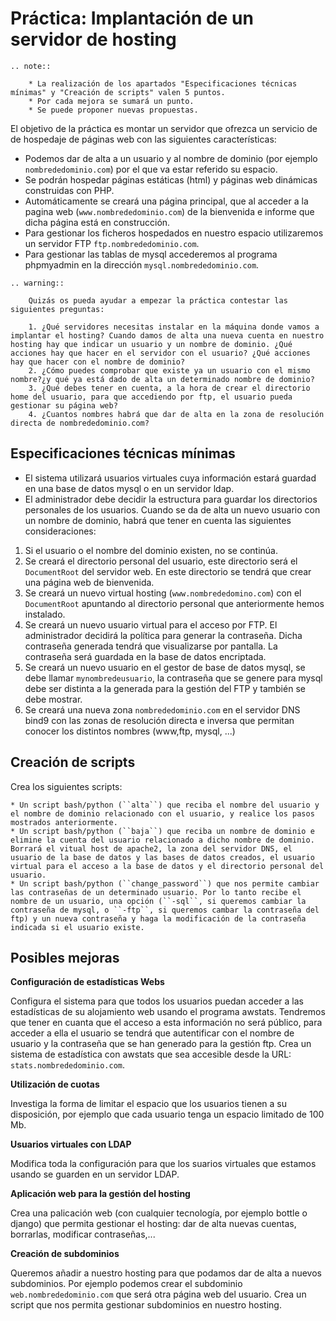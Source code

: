 # Práctica: Implantación de un servidor de hosting

```eval_rst
.. note::

    * La realización de los apartados "Especificaciones técnicas mínimas" y "Creación de scripts" valen 5 puntos.
    * Por cada mejora se sumará un punto.
    * Se puede proponer nuevas propuestas.

```

El objetivo de la práctica es montar un servidor que ofrezca un servicio de de hospedaje de páginas web con las siguientes características:

* Podemos dar de alta a un usuario y al nombre de dominio (por ejemplo ``nombrededominio.com``) por el que va estar referido su espacio.
* Se podrán hospedar páginas estáticas (html) y páginas web dinámicas construidas con PHP.
* Automáticamente se creará una página principal, que al acceder a la pagina web (``www.nombrededominio.com``) de la bienvenida e informe que dicha página está en construcción.
* Para gestionar los ficheros hospedados en nuestro espacio utilizaremos un servidor FTP ``ftp.nombrededominio.com``.
* Para gestionar las tablas de mysql accederemos al programa phpmyadmin en la dirección ``mysql.nombrededominio.com``.

```eval_rst
.. warning::

	Quizás os pueda ayudar a empezar la práctica contestar las siguientes preguntas:

    1. ¿Qué servidores necesitas instalar en la máquina donde vamos a implantar el hosting? Cuando damos de alta una nueva cuenta en nuestro hosting hay que indicar un usuario y un nombre de dominio. ¿Qué acciones hay que hacer en el servidor con el usuario? ¿Qué acciones hay que hacer con el nombre de dominio?
    2. ¿Cómo puedes comprobar que existe ya un usuario con el mismo nombre?¿y qué ya está dado de alta un determinado nombre de dominio?
    3. ¿Qué debes tener en cuenta, a la hora de crear el directorio home del usuario, para que accediendo por ftp, el usuario pueda gestionar su página web?
    4. ¿Cuantos nombres habrá que dar de alta en la zona de resolución directa de nombrededominio.com?
```

## Especificaciones técnicas mínimas

* El sistema utilizará usuarios virtuales cuya información estará guardad en una base de datos mysql o en un servidor ldap.
* El administrador debe decidir la estructura para guardar los directorios personales de los usuarios. Cuando se da de alta un nuevo usuario con un nombre de dominio, habrá que tener en cuenta las siguientes consideraciones:


1. Si el usuario o el nombre del dominio existen, no se continúa.
2. Se creará el directorio personal del usuario, este directorio será el ``DocumentRoot`` del servidor web. En este directorio se tendrá que crear una página web de bienvenida.
3. Se creará un nuevo virtual hosting (``www.nombrededomino.com``) con el ``DocumentRoot`` apuntando al directorio personal que anteriormente hemos instalado.
4. Se creará un nuevo usuario virtual para el acceso por FTP. El administrador decidirá la política para generar la contraseña. Dicha contraseña generada tendrá que visualizarse por pantalla. La contraseña será guardada en la base de datos encriptada.
5. Se creará un nuevo usuario en el gestor de base de datos mysql, se debe llamar ``mynombredeusuario``, la contraseña que se genere para mysql debe ser distinta a la generada para la gestión del FTP y también se debe mostrar.
6. Se creará una nueva zona ``nombrededominio.com`` en el servidor DNS bind9 con las zonas de resolución directa e inversa que permitan conocer los distintos nombres (www,ftp, mysql, ...)


## Creación de scripts

Crea los siguientes scripts:

    * Un script bash/python (``alta``) que reciba el nombre del usuario y el nombre de dominio relacionado con el usuario, y realice los pasos mostrados anteriormente.
    * Un script bash/python (``baja``) que reciba un nombre de dominio e elimine la cuenta del usuario relacionado a dicho nombre de dominio. Borrará el vitual host de apache2, la zona del servidor DNS, el usuario de la base de datos y las bases de datos creados, el usuario virtual para el acceso a la base de datos y el directorio personal del usuario.
    * Un script bash/python (``change_password``) que nos permite cambiar las contraseñas de un determinado usuario. Por lo tanto recibe el nombre de un usuario, una opción (``-sql``, si queremos cambiar la contraseña de mysql, o ``-ftp``, si queremos cambar la contraseña del ftp) y un nueva contraseña y haga la modificación de la contraseña indicada si el usuario existe.

## Posibles mejoras

**Configuración de estadísticas Webs**

Configura el sistema para que todos los usuarios puedan acceder a las estadísticas de su alojamiento web usando el programa awstats. Tendremos que tener en cuanta que el acceso a esta información no será público, para acceder a ella el usuario se tendrá que autentificar con el nombre de usuario y la contraseña que se han generado para la gestión ftp. Crea un sistema de estadística con awstats que sea accesible desde la URL: ``stats.nombrededominio.com``.

**Utilización de cuotas**

Investiga la forma de limitar el espacio que los usuarios tienen a su disposición, por ejemplo que cada usuario tenga un espacio limitado de 100 Mb.

**Usuarios virtuales con LDAP**

Modifica toda la configuración para que los suarios virtuales que estamos usando se guarden en un servidor LDAP.

**Aplicación web para la gestión del hosting**

Crea una palicación web (con cualquier tecnología, por ejemplo bottle o django) que permita gestionar el hosting: dar de alta nuevas cuentas, borrarlas, modificar contraseñas,...

**Creación de subdominios**

Queremos añadir a nuestro hosting para que podamos dar de alta a nuevos subdominios. Por ejemplo podemos crear el subdominio ``web.nombrededominio.com`` que será otra página web del usuario. Crea un script que nos permita gestionar subdominios en nuestro hosting.

